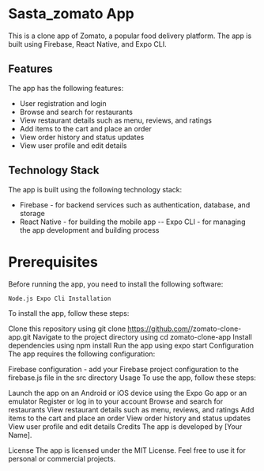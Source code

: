 # Sasta_zomato App

This is a clone app of Zomato, a popular food delivery platform. The app is built using Firebase, React Native, and Expo CLI.

## Features
The app has the following features:

- User registration and login
- Browse and search for restaurants
- View restaurant details such as menu, reviews, and ratings
- Add items to the cart and place an order
- View order history and status updates
- View user profile and edit details

## Technology Stack
The app is built using the following technology stack:

- Firebase - for backend services such as authentication, database, and storage
- React Native - for building the mobile app
-- Expo CLI - for managing the app development and building process

# Prerequisites
Before running the app, you need to install the following software:

`Node.js
Expo Cli
Installation`

To install the app, follow these steps:

Clone this repository using git clone https://github.com/<username>/zomato-clone-app.git
Navigate to the project directory using cd zomato-clone-app
Install dependencies using npm install
Run the app using expo start
Configuration
The app requires the following configuration:

Firebase configuration - add your Firebase project configuration to the firebase.js file in the src directory
Usage
To use the app, follow these steps:

Launch the app on an Android or iOS device using the Expo Go app or an emulator
Register or log in to your account
Browse and search for restaurants
View restaurant details such as menu, reviews, and ratings
Add items to the cart and place an order
View order history and status updates
View user profile and edit details
Credits
The app is developed by [Your Name].

License
The app is licensed under the MIT License. Feel free to use it for personal or commercial projects.
